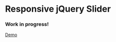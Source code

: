 # Responsive jQuery Slider

### Work in progress!

[Demo](https://codezero-be.github.io/jquery-slider/)
